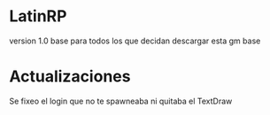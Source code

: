 # LatinRP
version 1.0 base para todos los que decidan descargar esta gm base 

# Actualizaciones
Se fixeo el login que no te spawneaba ni quitaba el TextDraw
